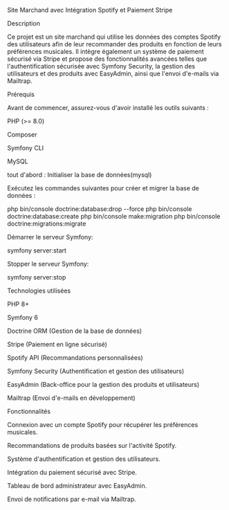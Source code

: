 Site Marchand avec Intégration Spotify et Paiement Stripe

Description

Ce projet est un site marchand qui utilise les données des comptes Spotify des utilisateurs afin de leur recommander des produits en fonction de leurs préférences musicales. Il intègre également un système de paiement sécurisé via Stripe et propose des fonctionnalités avancées telles que l'authentification sécurisée avec Symfony Security, la gestion des utilisateurs et des produits avec EasyAdmin, ainsi que l'envoi d'e-mails via Mailtrap.

Prérequis

Avant de commencer, assurez-vous d'avoir installé les outils suivants :

PHP (>= 8.0)

Composer

Symfony CLI

MySQL

tout d'abord : Initialiser la base de données(mysql)

Exécutez les commandes suivantes pour créer et migrer la base de données :

php bin/console doctrine:database:drop --force
php bin/console doctrine:database:create
php bin/console make:migration
php bin/console doctrine:migrations:migrate

Démarrer le serveur Symfony:

symfony server:start

Stopper le serveur Symfony:

symfony server:stop

Technologies utilisées

PHP 8+

Symfony 6

Doctrine ORM (Gestion de la base de données)

Stripe (Paiement en ligne sécurisé)

Spotify API (Recommandations personnalisées)

Symfony Security (Authentification et gestion des utilisateurs)

EasyAdmin (Back-office pour la gestion des produits et utilisateurs)

Mailtrap (Envoi d'e-mails en développement)

Fonctionnalités

Connexion avec un compte Spotify pour récupérer les préférences musicales.

Recommandations de produits basées sur l'activité Spotify.

Système d'authentification et gestion des utilisateurs.

Intégration du paiement sécurisé avec Stripe.

Tableau de bord administrateur avec EasyAdmin.

Envoi de notifications par e-mail via Mailtrap.

